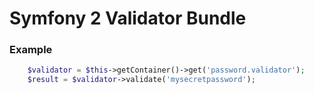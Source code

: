 # Symfony 2 Validator Bundle

### Example
```php
    $validator = $this->getContainer()->get('password.validator');
    $result = $validator->validate('mysecretpassword');
```
